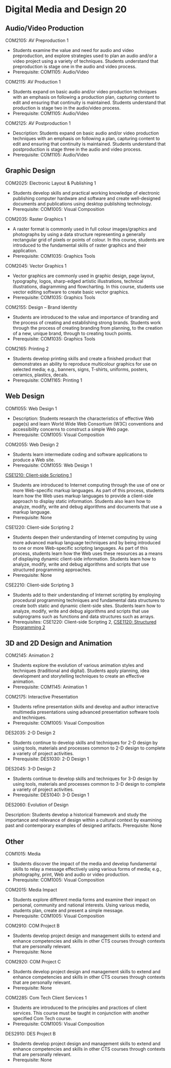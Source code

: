 # Digital Media and Design 20

## Audio/Video Production

COM2105: AV Preproduction 1

* Students examine the value and need for audio and video preproduction, and explore strategies used to plan an audio and/or a video project using a variety of techniques. Students understand that preproduction is stage one in the audio and video process.
* Prerequisite: COM1105: Audio/Video

COM2115: AV Production 1

* Students expand on basic audio and/or video production techniques with an emphasis on following a production plan, capturing content to edit and ensuring that continuity is maintained. Students understand that production is stage two in the audio/video process.
* Prerequisite: COM1105: Audio/Video

COM2125: AV Postproduction 1

* Description: Students expand on basic audio and/or video production techniques with an emphasis on following a plan, capturing content to edit and ensuring that continuity is maintained. Students understand that postproduction is stage three in the audio and video process.
* Prerequisite: COM1105: Audio/Video

## Graphic Design

COM2025: Electronic Layout & Publishing 1

* Students develop skills and practical working knowledge of electronic publishing computer hardware and software and create well-designed documents and publications using desktop publishing technology.
* Prerequisite: COM1005: Visual Composition

COM2035: Raster Graphics 1

* A raster format is commonly used in full colour images/graphics and photographs by using a data structure representing a generally rectangular grid of pixels or points of colour. In this course, students are introduced to the fundamental skills of raster graphics and their application.
* Prerequisite: COM1035: Graphics Tools

COM2045: Vector Graphics 1

* Vector graphics are commonly used in graphic design, page layout, typography, logos, sharp-edged artistic illustrations, technical illustrations, diagramming and flowcharting. In this course, students use vector editing software to create basic vector graphics.
* Prerequisite: COM1035: Graphics Tools

COM2155: Design – Brand Identity

* Students are introduced to the value and importance of branding and the process of creating and establishing strong brands. Students work through the process of creating branding from planning, to the creation of a new, unique brand, through to creating touch points.
* Prerequisite: COM1035: Graphics Tools

COM2165: Printing 2

* Students develop printing skills and create a finished product that demonstrates an ability to reproduce multicolour graphics for use on selected media; e.g., banners, signs, T-shirts, uniforms, posters, ceramics, plastics, decals.
* Prerequisite: COM1165: Printing 1

## Web Design

COM1055: Web Design 1

* Description: Students research the characteristics of effective Web page(s) and learn World Wide Web Consortium (W3C) conventions and accessibility concerns to construct a simple Web page.
* Prerequisite: COM1005: Visual Composition

COM2055: Web Design 2

* Students learn intermediate coding and software applications to produce a Web site.
* Prerequisite: COM1055: Web Design 1

[CSE1210: Client-side Scripting 1](CSE1210.md)

* Students are introduced to Internet computing through the use of one or more Web-specific markup languages. As part of this process, students learn how the Web uses markup languages to provide a client-side approach to display static information. Students also learn how to analyze, modify, write and debug algorithms and documents that use a markup language.
* Prerequisite: None

CSE1220: Client-side Scripting 2

* Students deepen their understanding of Internet computing by using more advanced markup language techniques and by being introduced to one or more Web-specific scripting languages. As part of this process, students learn how the Web uses these resources as a means of displaying dynamic client-side information. Students learn how to analyze, modify, write and debug algorithms and scripts that use structured programming approaches.
* Prerequisite: None

CSE2210: Client-side Scripting 3

* Students add to their understanding of Internet scripting by employing procedural programming techniques and fundamental data structures to create both static and dynamic client-side sites. Students learn how to analyze, modify, write and debug algorithms and scripts that use subprograms such as functions and data structures such as arrays.
* Prerequisites: CSE1220: Client-side Scripting 2, [CSE1120: Structured Programming 2](CSE1120.md)

## 3D and 2D Design and Animation

COM2145: Animation 2

* Students explore the evolution of various animation styles and techniques (traditional and digital). Students apply planning, idea development and storytelling techniques to create an effective animation.
* Prerequisite: COM1145: Animation 1

COM2175: Interactive Presentation

* Students refine presentation skills and develop and author interactive multimedia presentations using advanced presentation software tools and techniques.
* Prerequisite: COM1005: Visual Composition

DES2035: 2-D Design 2

* Students continue to develop skills and techniques for 2-D design by using tools, materials and processes common to 2-D design to complete a variety of project activities.
* Prerequisite: DES1030: 2-D Design 1

DES2045: 3-D Design 2

* Students continue to develop skills and techniques for 3-D design by using tools, materials and processes common to 3-D design to complete a variety of project activities.
* Prerequisite: DES1040: 3-D Design 1

DES2060: Evolution of Design

Description: Students develop a historical framework and study the importance and relevance of design within a cultural context by examining past and contemporary examples of designed artifacts.
Prerequisite: None

## Other

COM1015: Media

* Students discover the impact of the media and develop fundamental skills to relay a message effectively using various forms of media; e.g., photography, print, Web and audio or video production.
* Prerequisite: COM1005: Visual Composition

COM2015: Media Impact

* Students explore different media forms and examine their impact on personal, community and national interests. Using various media, students plan, create and present a simple message.
* Prerequisite: COM1005: Visual Composition

COM2910: COM Project B

* Students develop project design and management skills to extend and enhance competencies and skills in other CTS courses through contexts that are personally relevant.
* Prerequisite: None

COM2920: COM Project C

* Students develop project design and management skills to extend and enhance competencies and skills in other CTS courses through contexts that are personally relevant.
* Prerequisite: None

COM2285: Com Tech Client Services 1

* Students are introduced to the principles and practices of client services. This course must be taught in conjunction with another specified Com Tech course.
* Prerequisite: COM1005: Visual Composition

DES2910: DES Project B

* Students develop project design and management skills to extend and enhance competencies and skills in other CTS courses through contexts that are personally relevant.
* Prerequisite: None
